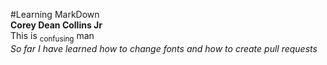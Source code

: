 #Learning MarkDown\
**Corey Dean Collins Jr**\
This is <sub>confusing</sub> man\
*So far I have learned how to change fonts and how to create pull requests*
